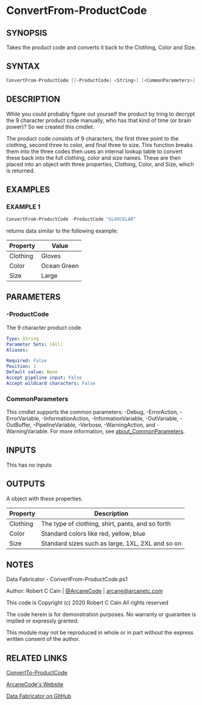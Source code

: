 # ConvertFrom-ProductCode

## SYNOPSIS

Takes the product code and converts it back to the Clothing, Color and Size.

## SYNTAX

```powershell
ConvertFrom-ProductCode [[-ProductCode] <String>] [<CommonParameters>]
```

## DESCRIPTION

While you could probably figure out yourself the product by tring to decrypt the 9 character product code manually, who has that kind of time (or brain power)?
So we created this cmdlet.

The product code consists of 9 characters, the first three point to the clothing, second three to color, and final three to size. 
This function breaks them into the three codes then uses an internal lookup table to convert these back into the full clothing, color and size names.
These are then placed into an object with three properties, Clothing, Color, and Size, which is returned.

## EXAMPLES

### EXAMPLE 1

```powershell
ConvertFrom-ProductCode -ProductCode "GLOOCELAR"
```

returns data similar to the following example:


Property | Value
| ----- | ------ |
Clothing | Gloves
Color    | Ocean Green
Size     | Large

## PARAMETERS

### -ProductCode

The 9 character product code.

```yaml
Type: String
Parameter Sets: (All)
Aliases:

Required: False
Position: 1
Default value: None
Accept pipeline input: False
Accept wildcard characters: False
```

### CommonParameters

This cmdlet supports the common parameters: -Debug, -ErrorAction, -ErrorVariable, -InformationAction, -InformationVariable, -OutVariable, -OutBuffer, -PipelineVariable, -Verbose, -WarningAction, and -WarningVariable. For more information, see [about_CommonParameters](http://go.microsoft.com/fwlink/?LinkID=113216).

## INPUTS

This has no inputs

## OUTPUTS

A object with these properties.

Property | Description
| ----- | ------ |
Clothing | The type of clothing, shirt, pants, and so forth
Color    | Standard colors like red, yellow, blue
Size     | Standard sizes such as large, 1XL, 2XL and so on

## NOTES

Data Fabricator - ConvertFrom-ProductCode.ps1

Author: Robert C Cain | [@ArcaneCode](https://twitter.com/arcanecode) | arcane@arcanetc.com

This code is Copyright (c) 2020 Robert C Cain All rights reserved

The code herein is for demonstration purposes.
No warranty or guarantee is implied or expressly granted.

This module may not be reproduced in whole or in part without
the express written consent of the author.

## RELATED LINKS

[ConvertTo-ProductCode](https://github.com/arcanecode/DataFabricator/blob/master/Documentation/ConvertTo-ProductCode.md)

[ArcaneCode's Website](http://arcanecode.me)

[Data Fabricator on GitHub](http://datafabricator.com)

